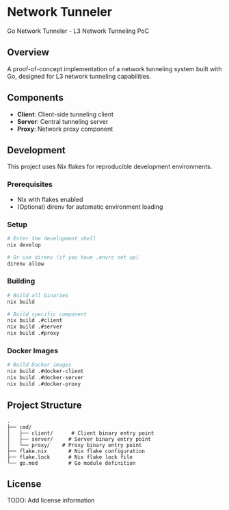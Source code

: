# Network Tunneler

Go Network Tunneler - L3 Network Tunneling PoC

## Overview

A proof-of-concept implementation of a network tunneling system built with Go, designed for L3 network tunneling capabilities.

## Components

- **Client**: Client-side tunneling client
- **Server**: Central tunneling server
- **Proxy**: Network proxy component

## Development

This project uses Nix flakes for reproducible development environments.

### Prerequisites

- Nix with flakes enabled
- (Optional) direnv for automatic environment loading

### Setup

```bash
# Enter the development shell
nix develop

# Or use direnv (if you have .envrc set up)
direnv allow
```

### Building

```bash
# Build all binaries
nix build

# Build specific component
nix build .#client
nix build .#server
nix build .#proxy
```

### Docker Images

```bash
# Build Docker images
nix build .#docker-client
nix build .#docker-server
nix build .#docker-proxy
```

## Project Structure

```
.
├── cmd/
│   ├── client/      # Client binary entry point
│   ├── server/     # Server binary entry point
│   └── proxy/    # Proxy binary entry point
├── flake.nix       # Nix flake configuration
├── flake.lock      # Nix flake lock file
└── go.mod          # Go module definition
```

## License

TODO: Add license information
